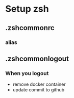 # Setup zsh
## .zshcommonrc
### alias
### 

## .zshcommonlogout
### When you logout 
- remove docker container
- update commit to github
